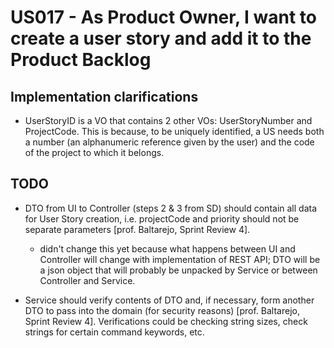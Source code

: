 # US017 - As Product Owner, I want to create a user story and add it to the Product Backlog

## Implementation clarifications

- UserStoryID is a VO that contains 2 other VOs: UserStoryNumber and ProjectCode. This is because, to be uniquely identified, a US needs both a number (an alphanumeric reference given by the user) and the code of the project to which it belongs.

## TODO

- DTO from UI to Controller (steps 2 & 3 from SD) should contain all data for User Story creation, i.e. projectCode and priority should not be separate parameters \[prof. Baltarejo, Sprint Review 4\].
  - didn't change this yet because what happens between UI and Controller will change with implementation of REST API; DTO will be a json object that will probably be unpacked by Service or between Controller and Service.

- Service should verify contents of DTO and, if necessary, form another DTO to pass into the domain (for security reasons) \[prof. Baltarejo, Sprint Review 4\]. Verifications could be checking string sizes, check strings for certain command keywords, etc.
